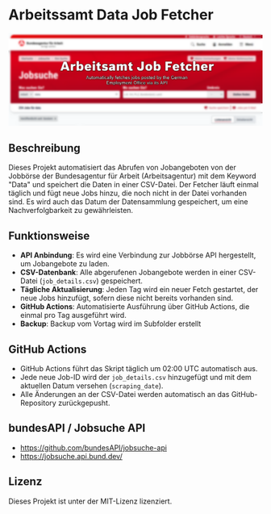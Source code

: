 # Arbeitssamt Data Job Fetcher

![Header img](header.png)


## Beschreibung
Dieses Projekt automatisiert das Abrufen von Jobangeboten von der Jobbörse der Bundesagentur für Arbeit (Arbeitsagentur) mit dem Keyword "Data" und speichert die Daten in einer CSV-Datei. Der Fetcher läuft einmal täglich und fügt neue Jobs hinzu, die noch nicht in der Datei vorhanden sind. Es wird auch das Datum der Datensammlung gespeichert, um eine Nachverfolgbarkeit zu gewährleisten.

## Funktionsweise
- **API Anbindung**: Es wird eine Verbindung zur Jobbörse API hergestellt, um Jobangebote zu laden.
- **CSV-Datenbank**: Alle abgerufenen Jobangebote werden in einer CSV-Datei (`job_details.csv`) gespeichert.
- **Tägliche Aktualisierung**: Jeden Tag wird ein neuer Fetch gestartet, der neue Jobs hinzufügt, sofern diese nicht bereits vorhanden sind.
- **GitHub Actions**: Automatisierte Ausführung über GitHub Actions, die einmal pro Tag ausgeführt wird.
- **Backup**: Backup vom Vortag wird im Subfolder erstellt

## GitHub Actions
- GitHub Actions führt das Skript täglich um 02:00 UTC automatisch aus.
- Jede neue Job-ID wird der `job_details.csv` hinzugefügt und mit dem aktuellen Datum versehen (`scraping_date`).
- Alle Änderungen an der CSV-Datei werden automatisch an das GitHub-Repository zurückgepusht.

## bundesAPI / Jobsuche API
- https://github.com/bundesAPI/jobsuche-api
- https://jobsuche.api.bund.dev/

## Lizenz
Dieses Projekt ist unter der MIT-Lizenz lizenziert.

